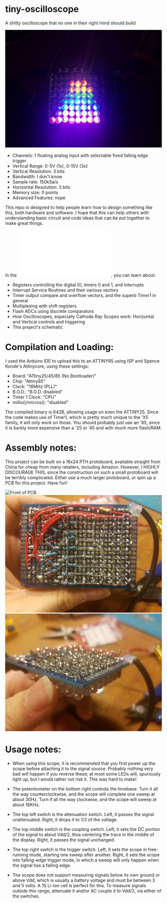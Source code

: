 # tiny-oscilloscope
A shitty oscilloscope that no one in their right mind should build

![Showing a sine wave](assets/sine.jpg)

- Channels: 1 floating analog input with selectable fixed falling edge trigger
- Vertical Range: 0-5V (1x), 0-15V (3x)
- Vertical Resolution: 3 bits
- Bandwidth: I don't know
- Sample rate: 150kSa/s
- Horizontal Resolution: 3 bits
- Memory size: 0 points
- Advanced Features: nope

This repo is designed to help people learn how to design something 
like this, both hardware and software. I hope that this can help others
with understanding basic circuit and code ideas that can be put together 
to make great things.

In the ![design notes document](/design.md), you can learn about:
- Registers controlling the digital IO, timers 0 and 1, and interrupts
- Interrupt Service Routines and their various vectors
- Timer output compare and overflow vectors, and the superb Timer1 in general
- Multiplexing with shift registers
- Flash ADCs using discrete comparators
- How Oscilloscopes, especially Cathode Ray Scopes work: Horizontal and Vertical controls and triggering
- This project's schematic

# Compilation and Loading:

I used the Arduino IDE to upload this to an ATTINY85 using ISP and
Spence Konde's Attinycore, using these settings:

- Board: "ATtiny25/45/85 (No Bootloader)"
- Chip: "Attiny85"
- Clock: "16MHz (PLL)"
- B.O.D.: "B.O.D. disabled"
- Timer 1 Clock: "CPU"
- millis()/micros(): "disabled"

The compiled binary is 642B, allowing usage on even the ATTINY25. Since the 
code makes use of Timer1, which is pretty much unique to the 'X5 family, 
it will only work on those. You should probably just use an '85, since it is 
barely more expensive than a '25 or '45 and with much more flash/RAM.

# Assembly notes:

This project can be built on a 18x24 PTH protoboard, available straight
from China for cheap from many retailers, including Amazon. However, I HIGHLY
DISCOURAGE THIS, since the construction on such a small protoboard will be 
terribly complicated. Either use a much larger protoboard, or spin up a PCB for
this project. Have fun!

![Front of PCB](assets/front.png)
![Back of PCB](assets/back.jpg)
![Back of PCB, diagonal view](assets/grid.jpg)

# Usage notes:

- When using this scope, it is recommended that you first power up the scope 
before attaching it to the signal source. Probably nothing very bad will happen
if you reverse these; at most some LEDs will, spuriously light up, but I would 
rather not risk it. This was hard to make!

- The potentiometer on the bottom right controls the timebase. Turn it all the
way counterclockwise, and the scope will complete one sweep at about 30Hz. Turn
if all the way clockwise, and the scope will sweep at about 16KHz. 

- The top left switch is the attenuation switch. Left, it passes the signal 
unattenuated. Right, it drops it to 1/3 of the voltage.

- The top middle switch is the coupling switch. Left, it sets the DC portion of 
the signal to about Vdd/2, thus centering the trace in the middle of the display.
Right, it passes the signal unchanged.

- The top right switch is the trigger switch. Left, it sets the scope in free-
running mode, starting one sweep after another. Right, it sets the scope into
falling-edge trigger mode, in which a sweep will only happen when the signal 
has a falling edge.

- The scope does not support measuring signals below its own ground or above Vdd, 
which is usually a battery voltage and must be between 3 and 5 volts. A 1S 
Li-ion cell is perfect for this. To measure signals outside this range, attenuate 
it and/or AC couple it to Vdd/2, via either of the switches. 
